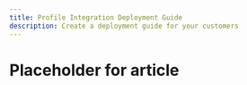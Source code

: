 ```yaml
---
title: Profile Integration Deployment Guide
description: Create a deployment guide for your customers
---
```


# Placeholder for article

